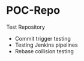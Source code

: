 # POC-Repo
Test Repository

* Commit trigger testing
* Testing Jenkins pipelines
* Rebase collision testing


